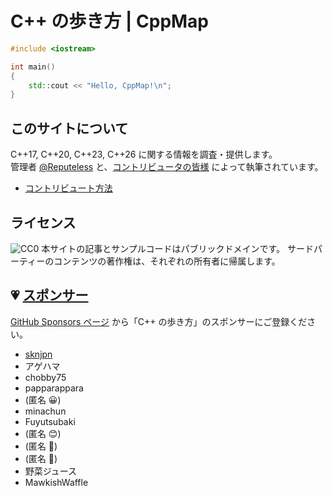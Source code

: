 # C++ の歩き方 | CppMap

``` c++
#include <iostream>

int main()
{
    std::cout << "Hello, CppMap!\n";
}
```

## このサイトについて
C++17, C++20, C++23, C++26 に関する情報を調査・提供します。  
管理者 <a href="https://twitter.com/Reputeless" target="_blank">@Reputeless</a> と、<a href="contribution/contributors/" target="_blank">コントリビュータの皆様</a> によって執筆されています。

- [コントリビュート方法](https://github.com/cppmap/cppmap.docs)

## ライセンス
<img src="https://i.creativecommons.org/p/zero/1.0/88x31.png" alt="CC0" />  
本サイトの記事とサンプルコードはパブリックドメインです。  
サードパーティーのコンテンツの著作権は、それぞれの所有者に帰属します。

## 💗 [スポンサー](https://github.com/sponsors/Reputeless)

[GitHub Sponsors ページ](https://github.com/sponsors/Reputeless) から「C++ の歩き方」のスポンサーにご登録ください。

- [sknjpn](https://twitter.com/sknjpn)
- アゲハマ
- chobby75
- papparappara
- (匿名 😀)
- minachun
- Fuyutsubaki
- (匿名 😊)
- (匿名 🐝)
- (匿名 🐠)
- 野菜ジュース
- MawkishWaffle
